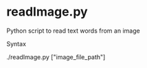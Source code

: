 # readImage.py
Python script to read text words from an image


Syntax

./readImage.py ["image_file_path"]
